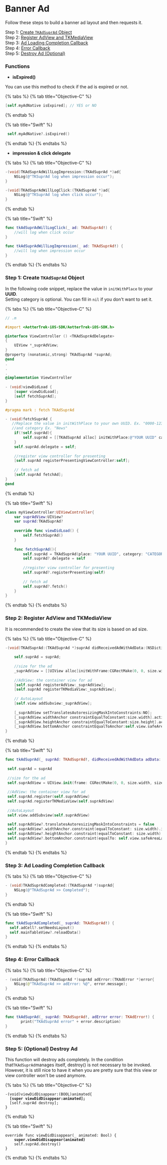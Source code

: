 # Banner Ad

Follow these steps to build a banner ad layout and then requests it.

Step 1: [Create `TKAdSuprAd` Object](broken-reference)\
Step 2: [Register AdView and TKMediaView](broken-reference)\
Step 3: [Ad Loading Completion Callback](broken-reference)\
Step 4: [Error Callback](broken-reference)\
Step 5: [Destroy Ad (Optional)](broken-reference)

### Functions

* **isExpired()**

You can use this method to check if the ad is expired or not.

{% tabs %}
{% tab title="Objective-C" %}
```objectivec
[self.myAdNative isExpired]; // YES or NO
```
{% endtab %}

{% tab title="Swift" %}
```swift
 self.myAdNative?.isExpired()
```
{% endtab %}
{% endtabs %}

* **impression & click delegate**

{% tabs %}
{% tab title="Objective-C" %}
```objectivec
-(void)TKAdSuprAdWillLogImpression:(TKAdSuprAd *)ad{
    NSLog(@"TKSuprAd log when impression occur");
}

-(void)TKAdSuprAdWillLogClick:(TKAdSuprAd *)ad{
    NSLog(@"TKSuprAd log when click occur");
}
```
{% endtab %}

{% tab title="Swift" %}
```swift
func tkAdSuprAdWillLogClick(_ ad: TKAdSuprAd!) {
    //will log when click occur
}

func tkAdSuprAdWillLogImpression(_ ad: TKAdSuprAd!) {
    //will log when impression occur
}
```
{% endtab %}
{% endtabs %}

### Step 1: Create `TKAdSuprAd` Object

In the following code snippet, replace the value in `initWithPlace` to your **UUID**.\
Setting category is optional. You can fill in `nil` if you don't want to set it.

{% tabs %}
{% tab title="Objective-C" %}
```objectivec
// .m

#import <AotterTrek-iOS-SDK/AotterTrek-iOS-SDK.h>

@interface ViewController () <TKAdSuprAdDelegate>
{
    UIView *_suprAdView;
}
@property (nonatomic,strong) TKAdSuprAd *suprAd;
@end
.
.
.
@implementation ViewController
  
- (void)viewDidLoad {
    [super viewDidLoad];
    [self fetchSuprAd];
}

#pragma mark : fetch TKAdSuprAd

- (void)fetchSuprAd {
   //Replace the value in initWithPlace to your own UUID. Ex. "0000-12345-6789-000"
   //and category Ex. "News"
    if(!self.suprAd){
        self.suprAd = [[TKAdSuprAd alloc] initWithPlace:@"YOUR UUID" category:@"CATEGORIES"];
    }
    self.suprAd.delegate = self;
  
    //register view controller for presenting
    [self.suprAd registerPresentingViewController:self];
    
    // fetch ad
    [self.suprAd fetchAd];
}
@end
```
{% endtab %}

{% tab title="Swift" %}
```swift
class myViewController:UIViewController{
    var suprAdView:UIView?
    var suprAd:TKAdSuprAd?
    
    override func viewDidLoad() {
        self.fetchSuprAd()
    }
    
    func fetchSuprAd(){
        self.suprAd = TKAdSuprAd(place: "YOUR UUID", category: "CATEGORIES")
        self.suprAd?.delegate = self
        
        //register view controller for presenting
        self.suprAd?.registerPresenting(self)
        
        // fetch ad
        self.suprAd?.fetch()
    }
}
```
{% endtab %}
{% endtabs %}

### Step 2: Register AdView and TKMediaView

It is recommended to create the view that its size is based on ad size.

{% tabs %}
{% tab title="Objective-C" %}
```objectivec
-(void)TKAdSuprAd:(TKAdSuprAd *)suprAd didReceivedAdWithAdData:(NSDictionary *)adData preferedMediaViewSize:(CGSize)size isVideoAd{
  
    self.suprAd = suprAd;
    
    //size for the ad
    _suprAdView = [[UIView alloc]initWithFrame:CGRectMake(0, 0, size.width, size.height)];
    
    //AdView: the container view for ad
    [self.suprAd registerAdView:_suprAdView];
    [self.suprAd registerTKMediaView:_suprAdView];
    
    // AutoLayout
    [self.view addSubview:_suprAdView];
    
    [_suprAdView setTranslatesAutoresizingMaskIntoConstraints:NO];
    [_suprAdView.widthAnchor constraintEqualToConstant:size.width].active = YES;
    [_suprAdView.heightAnchor constraintEqualToConstant:size.height].active = YES;
    [_suprAdView.bottomAnchor constraintEqualToAnchor:self.view.safeAreaLayoutGuide.bottomAnchor].active = YES;
}
```
{% endtab %}

{% tab title="Swift" %}
```swift
func tkAdSuprAd(_ suprAd: TKAdSuprAd!, didReceivedAdWithAdData adData: [AnyHashable : Any]!, preferedMediaViewSize size: CGSize, isVideoAd: Bool) {
 
 self.suprAd = suprAd
 
 //size for the ad
 self.suprAdView = UIView.init(frame: CGRectMake(0, 0, size.width, size.height))
 
 //AdView: the container view for ad
 self.suprAd.register(self.suprAdView)
 self.suprAd.registerTKMediaView(self.suprAdView)
 
 //AutoLayout
 self.view.addSubview(self.suprAdView)
 
 self.suprAdView?.translatesAutoresizingMaskIntoConstraints = false
 self.suprAdView?.widthAnchor.constraint(equalToConstant: size.width).isActive = true
 self.suprAdView?.heightAnchor.constraint(equalToConstant: size.width).isActive = true
 self.suprAdView?.bottomAnchor.constraint(equalTo: self.view.safeAreaLayoutGuide.bottomAnchor).isActive = true
}
```
{% endtab %}
{% endtabs %}

### Step 3: Ad Loading Completion Callback

{% tabs %}
{% tab title="Objective-C" %}
```objectivec
- (void)TKAdSuprAdCompleted:(TKAdSuprAd *)suprAd{
    NSLog(@"TKAdSuprAd >> Completed");
}
```
{% endtab %}

{% tab title="Swift" %}
```swift
func tkAdSuprAdCompleted(_ suprAd: TKAdSuprAd!) {
  self.adCell?.setNeedsLayout()
  self.mainTableView?.reloadData()
}
```
{% endtab %}
{% endtabs %}

### Step 4: Error Callback

{% tabs %}
{% tab title="Objective-C" %}
```swift
- (void)TKAdSuprAd:(TKAdSuprAd *)suprAd adError:(TKAdError *)error{
    NSLog(@"TKAdSuprAd >> adError: %@", error.message);
}
```
{% endtab %}

{% tab title="Swift" %}
```swift
func tkAdSuprAd(_ suprAd: TKAdSuprAd!, adError error: TKAdError!) {
       print("TKAdSuprAd error" + error.description)
}
```
{% endtab %}
{% endtabs %}

### Step 5: (Optional) Destroy Ad

This function will destroy ads completely. In the condition that`TKAdSuprAd`manages itself, destroy() is not necessary to be invoked. However, it is still nice to have it when you are pretty sure that this view or view controller won't be used anymore.

{% tabs %}
{% tab title="Objective-C" %}
<pre class="language-objectivec"><code class="lang-objectivec">-(void)viewDidDisappear:(BOOL)animated{
<strong>  [super viewDidDisappear:animated];
</strong>  [self.suprAd destroy];
}
</code></pre>
{% endtab %}

{% tab title="Swift" %}
<pre class="language-swift"><code class="lang-swift">override func viewDidDisappear(_ animated: Bool) {
<strong>    super.viewDidDisappear(animated)
</strong>    self.suprAd.destroy()
}
</code></pre>
{% endtab %}
{% endtabs %}

###
